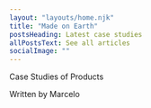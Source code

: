```yaml
---
layout: "layouts/home.njk"
title: "Made on Earth"
postsHeading: Latest case studies
allPostsText: See all articles
socialImage: ""
---
```


<p class="l-first">
  Case Studies of Products
</p>

<p class="l-second">
  Written by Marcelo
</p>
